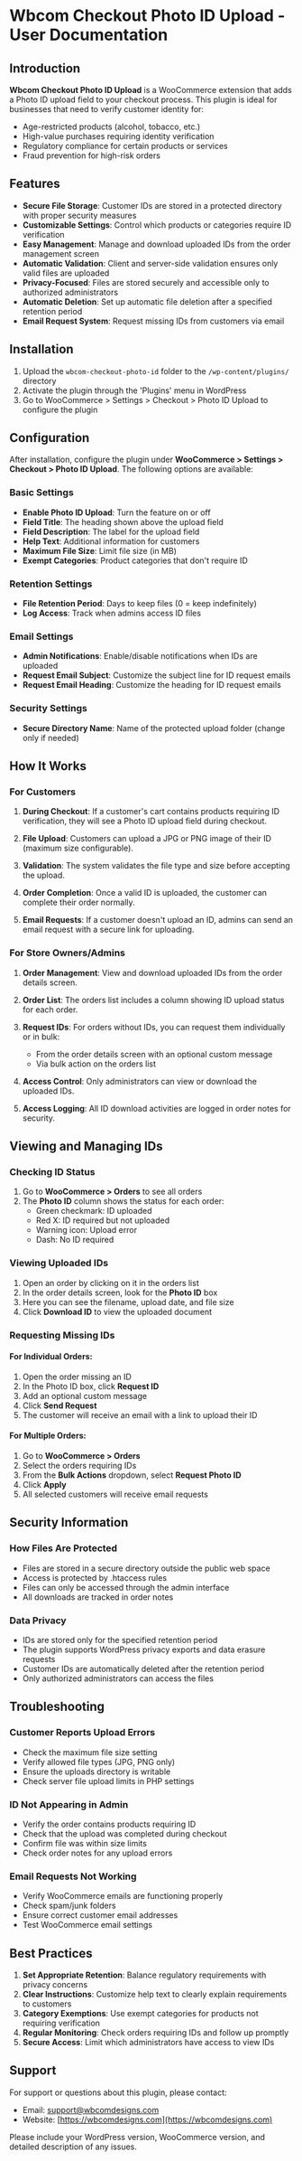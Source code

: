 # Wbcom Checkout Photo ID Upload - User Documentation

## Introduction

**Wbcom Checkout Photo ID Upload** is a WooCommerce extension that adds a Photo ID upload field to your checkout process. This plugin is ideal for businesses that need to verify customer identity for:

- Age-restricted products (alcohol, tobacco, etc.)
- High-value purchases requiring identity verification
- Regulatory compliance for certain products or services
- Fraud prevention for high-risk orders

## Features

- **Secure File Storage**: Customer IDs are stored in a protected directory with proper security measures
- **Customizable Settings**: Control which products or categories require ID verification
- **Easy Management**: Manage and download uploaded IDs from the order management screen
- **Automatic Validation**: Client and server-side validation ensures only valid files are uploaded
- **Privacy-Focused**: Files are stored securely and accessible only to authorized administrators
- **Automatic Deletion**: Set up automatic file deletion after a specified retention period
- **Email Request System**: Request missing IDs from customers via email

## Installation

1. Upload the `wbcom-checkout-photo-id` folder to the `/wp-content/plugins/` directory
2. Activate the plugin through the 'Plugins' menu in WordPress
3. Go to WooCommerce > Settings > Checkout > Photo ID Upload to configure the plugin

## Configuration

After installation, configure the plugin under **WooCommerce > Settings > Checkout > Photo ID Upload**. The following options are available:

### Basic Settings

- **Enable Photo ID Upload**: Turn the feature on or off
- **Field Title**: The heading shown above the upload field
- **Field Description**: The label for the upload field
- **Help Text**: Additional information for customers
- **Maximum File Size**: Limit file size (in MB)
- **Exempt Categories**: Product categories that don't require ID

### Retention Settings

- **File Retention Period**: Days to keep files (0 = keep indefinitely)
- **Log Access**: Track when admins access ID files

### Email Settings

- **Admin Notifications**: Enable/disable notifications when IDs are uploaded
- **Request Email Subject**: Customize the subject line for ID request emails
- **Request Email Heading**: Customize the heading for ID request emails

### Security Settings

- **Secure Directory Name**: Name of the protected upload folder (change only if needed)

## How It Works

### For Customers

1. **During Checkout**: If a customer's cart contains products requiring ID verification, they will see a Photo ID upload field during checkout.

2. **File Upload**: Customers can upload a JPG or PNG image of their ID (maximum size configurable).

3. **Validation**: The system validates the file type and size before accepting the upload.

4. **Order Completion**: Once a valid ID is uploaded, the customer can complete their order normally.

5. **Email Requests**: If a customer doesn't upload an ID, admins can send an email request with a secure link for uploading.

### For Store Owners/Admins

1. **Order Management**: View and download uploaded IDs from the order details screen.

2. **Order List**: The orders list includes a column showing ID upload status for each order.

3. **Request IDs**: For orders without IDs, you can request them individually or in bulk:
   - From the order details screen with an optional custom message
   - Via bulk action on the orders list

4. **Access Control**: Only administrators can view or download the uploaded IDs.

5. **Access Logging**: All ID download activities are logged in order notes for security.

## Viewing and Managing IDs

### Checking ID Status

1. Go to **WooCommerce > Orders** to see all orders
2. The **Photo ID** column shows the status for each order:
   - Green checkmark: ID uploaded
   - Red X: ID required but not uploaded
   - Warning icon: Upload error
   - Dash: No ID required

### Viewing Uploaded IDs

1. Open an order by clicking on it in the orders list
2. In the order details screen, look for the **Photo ID** box
3. Here you can see the filename, upload date, and file size
4. Click **Download ID** to view the uploaded document

### Requesting Missing IDs

#### For Individual Orders:

1. Open the order missing an ID
2. In the Photo ID box, click **Request ID**
3. Add an optional custom message
4. Click **Send Request**
5. The customer will receive an email with a link to upload their ID

#### For Multiple Orders:

1. Go to **WooCommerce > Orders**
2. Select the orders requiring IDs
3. From the **Bulk Actions** dropdown, select **Request Photo ID**
4. Click **Apply**
5. All selected customers will receive email requests

## Security Information

### How Files Are Protected

- Files are stored in a secure directory outside the public web space
- Access is protected by .htaccess rules
- Files can only be accessed through the admin interface
- All downloads are tracked in order notes

### Data Privacy

- IDs are stored only for the specified retention period
- The plugin supports WordPress privacy exports and data erasure requests
- Customer IDs are automatically deleted after the retention period
- Only authorized administrators can access the files

## Troubleshooting

### Customer Reports Upload Errors

- Check the maximum file size setting
- Verify allowed file types (JPG, PNG only)
- Ensure the uploads directory is writable
- Check server file upload limits in PHP settings

### ID Not Appearing in Admin

- Verify the order contains products requiring ID
- Check that the upload was completed during checkout
- Confirm file was within size limits
- Check order notes for any upload errors

### Email Requests Not Working

- Verify WooCommerce emails are functioning properly
- Check spam/junk folders
- Ensure correct customer email addresses
- Test WooCommerce email settings

## Best Practices

1. **Set Appropriate Retention**: Balance regulatory requirements with privacy concerns
2. **Clear Instructions**: Customize help text to clearly explain requirements to customers
3. **Category Exemptions**: Use exempt categories for products not requiring verification
4. **Regular Monitoring**: Check orders requiring IDs and follow up promptly
5. **Secure Access**: Limit which administrators have access to view IDs

## Support

For support or questions about this plugin, please contact:

- Email: [support@wbcomdesigns.com](mailto:support@wbcomdesigns.com)
- Website: [https://wbcomdesigns.com](https://wbcomdesigns.com)

Please include your WordPress version, WooCommerce version, and detailed description of any issues.
